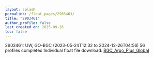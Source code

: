 ```yaml
---
layout: splash
permalink: /float_pages/2903461/
title: "2903461"
author_profile: false
last_created_on: 2025-09-26
toc: false
---
```

 
2903461: UW, GO-BGC (2023-05-24T12:32 to 2024-12-26T04:56)
56 profiles completed
Individual float file download: [BGC_Argo_Plus_Global](https://ftp.soest.hawaii.edu/bgc_argo_plus/Individual_Floats/outliers_removed/2903461_Sprof_processed.nc)
